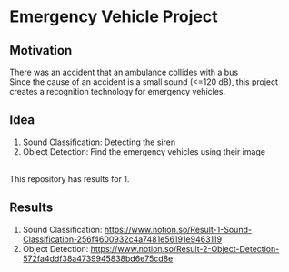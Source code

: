# Emergency Vehicle Project

## Motivation
There was an accident that an ambulance collides with a bus<br/>
Since the cause of an accident is a small sound (<=120 dB), this project creates a recognition technology for emergency vehicles.<br/>

## Idea
1. Sound Classification: Detecting the siren
2. Object Detection: Find the emergency vehicles using their image
<br/>
This repository has results for 1.

## Results
1. Sound Classification: https://www.notion.so/Result-1-Sound-Classification-256f4600932c4a7481e56191e9463119<br/>
2. Object Detection: https://www.notion.so/Result-2-Object-Detection-572fa4ddf38a4739945838bd6e75cd8e
